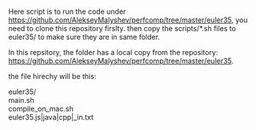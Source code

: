 Here script is to run the code under https://github.com/AlekseyMalyshev/perfcomp/tree/master/euler35, you need to clone this repository firslty.
then copy the scripts/*.sh files to euler35/ to make sure they are in same folder.

In this repsitory, the folder has a local copy from the repository: https://github.com/AlekseyMalyshev/perfcomp/tree/master/euler35.

the file hirechy will be this:

euler35/
<br>    main.sh
<br>    compile_on_mac.sh
<br>    euler35.js|java|cpp|_in.txt


